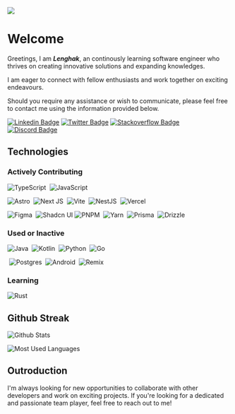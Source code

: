 <!---
Lenghak/Lenghak is a ✨ special ✨ repository because its `README.md` (this file) appears on your GitHub profile.
You can click the Preview link to take a look at your changes.
--->
[![](https://visitcount.itsvg.in/api?id=lenghak&label=Visit&color=11&icon=6&pretty=true)](https://visitcount.itsvg.in)
# Welcome

Greetings, I am **_Lenghak_**, an continously learning software engineer who thrives on creating innovative solutions and expanding knowledges.

I am eager to connect with fellow enthusiasts and work together on exciting endeavours.

Should you require any assistance or wish to communicate, please feel free to contact me using the information provided below.

[![Linkedin Badge](https://img.shields.io/badge/LINKEDIN-0A66C2?style=for-the-badge&logo=linkedin&logoColor=white)](https://www.linkedin.com/in/lenghak-hok-7a5a11265/)
[![Twitter Badge](https://img.shields.io/badge/twitter-1da1f2?style=for-the-badge&logo=twitter&logoColor=white)](https://twitter.com/lenghak_dev)
[![Stackoverflow Badge](https://img.shields.io/badge/StackOverflow-orange?style=for-the-badge&logo=stackoverflow&logoColor=white)](https://stackoverflow.com/users/21258815/lenghak)
[![Discord Badge](https://img.shields.io/badge/discord-5865F2?style=for-the-badge&logo=discord&logoColor=white)](https://discord.com/users/1120205896467873822)

## Technologies

### Actively Contributing

![TypeScript](https://img.shields.io/badge/typescript-%23007ACC.svg?style=for-the-badge&logo=typescript&logoColor=white)
&nbsp;![JavaScript](https://img.shields.io/badge/javascript-%23323330.svg?style=for-the-badge&logo=javascript&logoColor=%23F7DF1E)

![Astro](https://img.shields.io/badge/astro-%232C2052.svg?style=for-the-badge&logo=astro&logoColor=white)
&nbsp;![Next JS](https://img.shields.io/badge/Next-black?style=for-the-badge&logo=next.js&logoColor=white)
&nbsp;![Vite](https://img.shields.io/badge/vite-%23646CFF.svg?style=for-the-badge&logo=vite&logoColor=white)
&nbsp;![NestJS](https://img.shields.io/badge/nestjs-%23E0234E.svg?style=for-the-badge&logo=nestjs&logoColor=white)
&nbsp;![Vercel](https://img.shields.io/badge/vercel-%23000000.svg?style=for-the-badge&logo=vercel&logoColor=white)

![Figma](https://img.shields.io/badge/figma-%23F24E1E.svg?style=for-the-badge&logo=figma&logoColor=white)
&nbsp;![Shadcn UI](https://img.shields.io/badge/SHADCN_UI-%23111000.svg?style=for-the-badge&logo=shadcnui)
![PNPM](https://img.shields.io/badge/pnpm-%234a4a4a.svg?style=for-the-badge&logo=pnpm&logoColor=f69220)
&nbsp;![Yarn](https://img.shields.io/badge/yarn-%232C8EBB.svg?style=for-the-badge&logo=yarn&logoColor=white)
&nbsp;![Prisma](https://img.shields.io/badge/Prisma-3982CE?style=for-the-badge&logo=Prisma&logoColor=white)
&nbsp;![Drizzle](https://img.shields.io/badge/DRIZZLE-%23111000.svg?style=for-the-badge&logo=drizzle&logoColor=#c5f74fA)

### Used or Inactive

![Java](https://img.shields.io/badge/java-%23ED8B00.svg?style=for-the-badge&logo=openjdk&logoColor=white)
&nbsp;![Kotlin](https://img.shields.io/badge/kotlin-%237F52FF.svg?style=for-the-badge&logo=kotlin&logoColor=white)
&nbsp;![Python](https://img.shields.io/badge/python-3670A0?style=for-the-badge&logo=python&logoColor=ffdd54)
&nbsp;![Go](https://img.shields.io/badge/go-%2300ADD8.svg?style=for-the-badge&logo=go&logoColor=white)

&nbsp;![Postgres](https://img.shields.io/badge/postgres-%23316192.svg?style=for-the-badge&logo=postgresql&logoColor=white)
&nbsp;![Android](https://img.shields.io/badge/Android-3DDC84?style=for-the-badge&logo=android&logoColor=white)
&nbsp;![Remix](https://img.shields.io/badge/remix-%23000.svg?style=for-the-badge&logo=remix&logoColor=white)

### Learning

![Rust](https://img.shields.io/badge/rust-%23000000.svg?style=for-the-badge&logo=rust&logoColor=white)

## Github Streak

![Github Stats](https://github-readme-stats.vercel.app/api?username=Lenghak&show_icons=true&theme=dark&card_width=500)

![Most Used Languages](https://github-readme-stats.vercel.app/api/top-langs/?username=Lenghak&size_weight=0.5&count_weight=0.5&layout=donut&theme=dark&border_radius=4&date_format=j%20M%5B%20Y%5D&hide=css,scss)

## Outroduction

I'm always looking for new opportunities to collaborate with other developers and work on exciting projects. If you're looking for a dedicated and passionate team player, feel free to reach out to me!
